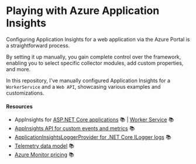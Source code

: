 # Playing with Azure Application Insights
Configuring Application Insights for a web application via the Azure Portal is a straightforward process.

By setting it up manually, you gain complete control over the framework, enabling you to select specific collector modules, add custom properties, and more.

In this repository, I've manually configured Application Insights for a `WorkerService` and a `Web API`, showcasing various examples and customizations.

#### Resources

- AppInsights for [ASP.NET Core applications](https://docs.microsoft.com/en-us/azure/azure-monitor/app/asp-net-core) 📚 | [Worker Service](https://docs.microsoft.com/en-us/azure/azure-monitor/app/worker-service) 📚
- [AppInsights API for custom events and metrics](https://docs.microsoft.com/en-us/azure/azure-monitor/app/api-custom-events-metrics) 📚
- [ApplicationInsightsLoggerProvider for .NET Core ILogger logs](https://docs.microsoft.com/en-us/azure/azure-monitor/app/ilogger) 📚
- [Telemetry data model](https://docs.microsoft.com/en-us/azure/azure-monitor/app/data-model) 📚
- [Azure Monitor pricing](https://azure.microsoft.com/en-us/pricing/details/monitor) 📚
